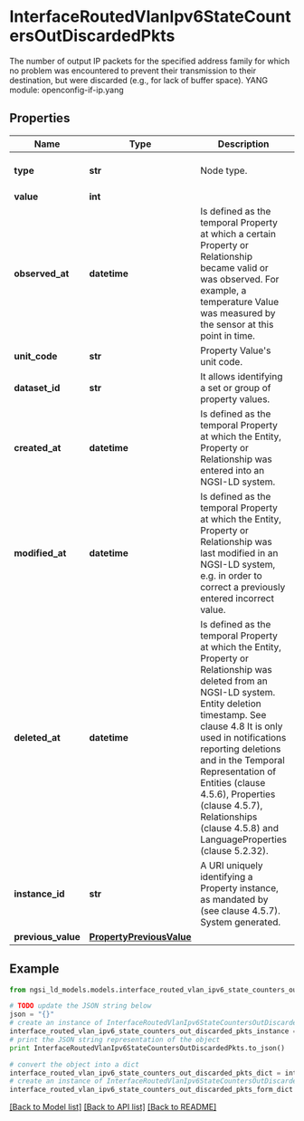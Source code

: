 # InterfaceRoutedVlanIpv6StateCountersOutDiscardedPkts

The number of output IP packets for the specified address family for which no problem was encountered to prevent their transmission to their destination, but were discarded (e.g., for lack of buffer space).  YANG module: openconfig-if-ip.yang 

## Properties

Name | Type | Description | Notes
------------ | ------------- | ------------- | -------------
**type** | **str** | Node type.  | [optional] [default to 'Property']
**value** | **int** |  | 
**observed_at** | **datetime** | Is defined as the temporal Property at which a certain Property or Relationship became valid or was observed. For example, a temperature Value was measured by the sensor at this point in time.  | [optional] 
**unit_code** | **str** | Property Value&#39;s unit code.  | [optional] 
**dataset_id** | **str** | It allows identifying a set or group of property values.  | [optional] 
**created_at** | **datetime** | Is defined as the temporal Property at which the Entity, Property or Relationship was entered into an NGSI-LD system.  | [optional] [readonly] 
**modified_at** | **datetime** | Is defined as the temporal Property at which the Entity, Property or Relationship was last modified in an NGSI-LD system, e.g. in order to correct a previously entered incorrect value.  | [optional] [readonly] 
**deleted_at** | **datetime** | Is defined as the temporal Property at which the Entity, Property or Relationship was deleted from an NGSI-LD system.  Entity deletion timestamp. See clause 4.8 It is only used in notifications reporting deletions and in the Temporal Representation of Entities (clause 4.5.6), Properties (clause 4.5.7), Relationships (clause 4.5.8) and LanguageProperties (clause 5.2.32).  | [optional] [readonly] 
**instance_id** | **str** | A URI uniquely identifying a Property instance, as mandated by (see clause 4.5.7). System generated.  | [optional] [readonly] 
**previous_value** | [**PropertyPreviousValue**](PropertyPreviousValue.md) |  | [optional] 

## Example

```python
from ngsi_ld_models.models.interface_routed_vlan_ipv6_state_counters_out_discarded_pkts import InterfaceRoutedVlanIpv6StateCountersOutDiscardedPkts

# TODO update the JSON string below
json = "{}"
# create an instance of InterfaceRoutedVlanIpv6StateCountersOutDiscardedPkts from a JSON string
interface_routed_vlan_ipv6_state_counters_out_discarded_pkts_instance = InterfaceRoutedVlanIpv6StateCountersOutDiscardedPkts.from_json(json)
# print the JSON string representation of the object
print InterfaceRoutedVlanIpv6StateCountersOutDiscardedPkts.to_json()

# convert the object into a dict
interface_routed_vlan_ipv6_state_counters_out_discarded_pkts_dict = interface_routed_vlan_ipv6_state_counters_out_discarded_pkts_instance.to_dict()
# create an instance of InterfaceRoutedVlanIpv6StateCountersOutDiscardedPkts from a dict
interface_routed_vlan_ipv6_state_counters_out_discarded_pkts_form_dict = interface_routed_vlan_ipv6_state_counters_out_discarded_pkts.from_dict(interface_routed_vlan_ipv6_state_counters_out_discarded_pkts_dict)
```
[[Back to Model list]](../README.md#documentation-for-models) [[Back to API list]](../README.md#documentation-for-api-endpoints) [[Back to README]](../README.md)


